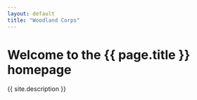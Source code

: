 ```yaml
---
layout: default
title: "Woodland Corps"
---
```


# Welcome to the {{ page.title }} homepage

{{ site.description }}
